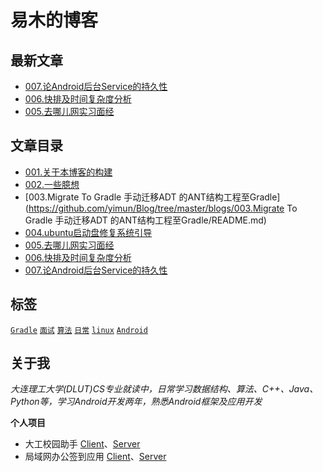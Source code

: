 # 易木的博客
## 最新文章
- [007.论Android后台Service的持久性](https://github.com/yimun/Blog/tree/master/blogs/007.论Android后台Service的持久性/README.md)
- [006.快排及时间复杂度分析](https://github.com/yimun/Blog/tree/master/blogs/006.快排及时间复杂度分析/README.md)
- [005.去哪儿网实习面经](https://github.com/yimun/Blog/tree/master/blogs/005.去哪儿网实习面经/README.md)


## 文章目录
- [001.关于本博客的构建](https://github.com/yimun/Blog/tree/master/blogs/001.关于本博客的构建/README.md)
- [002.一些臆想](https://github.com/yimun/Blog/tree/master/blogs/002.一些臆想/README.md)
- [003.Migrate To Gradle 手动迁移ADT 的ANT结构工程至Gradle](https://github.com/yimun/Blog/tree/master/blogs/003.Migrate To Gradle 手动迁移ADT 的ANT结构工程至Gradle/README.md)
- [004.ubuntu启动盘修复系统引导](https://github.com/yimun/Blog/tree/master/blogs/004.ubuntu启动盘修复系统引导/README.md)
- [005.去哪儿网实习面经](https://github.com/yimun/Blog/tree/master/blogs/005.去哪儿网实习面经/README.md)
- [006.快排及时间复杂度分析](https://github.com/yimun/Blog/tree/master/blogs/006.快排及时间复杂度分析/README.md)
- [007.论Android后台Service的持久性](https://github.com/yimun/Blog/tree/master/blogs/007.论Android后台Service的持久性/README.md)


## 标签
[``Gradle``](https://github.com/yimun/Blog/tree/master/tags/Gradle.md) [``面试``](https://github.com/yimun/Blog/tree/master/tags/面试.md) [``算法``](https://github.com/yimun/Blog/tree/master/tags/算法.md) [``日常``](https://github.com/yimun/Blog/tree/master/tags/日常.md) [``linux``](https://github.com/yimun/Blog/tree/master/tags/linux.md) [``Android``](https://github.com/yimun/Blog/tree/master/tags/Android.md) 

## 关于我
*大连理工大学(DLUT)CS专业就读中，日常学习数据结构、算法、C++、Java、Python等，学习Android开发两年，熟悉Android框架及应用开发*

**个人项目**<p>
- 大工校园助手
[Client](https://github.com/yimun/Duthelper)、[Server](https://github.com/yimun/dut-server)
- 局域网办公签到应用
[Client](https://github.com/yimun/CheckIn)、[Server](https://github.com/yimun/SignSheetServer)
